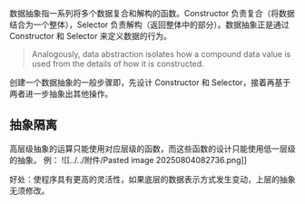 数据抽象指一系列将多个数据复合和解构的函数。Constructor 负责复合（将数据结合为一个整体），Selector 负责解构（返回整体中的部分）。数据抽象正是通过 Constructor 和 Selector 来定义数据的行为。

> Analogously, data abstraction isolates how a compound data value is used from the details of how it is constructed.

创建一个数据抽象的一般步骤即，先设计 Constructor 和 Selector，接着再基于两者进一步抽象出其他操作。
## 抽象隔离
高层级抽象的运算只能使用对应层级的函数，而这些函数的设计只能使用低一层级的抽象。
例：
![[../../附件/Pasted image 20250804082736.png]]

好处：使程序具有更高的灵活性，如果底层的数据表示方式发生变动，上层的抽象无须修改。